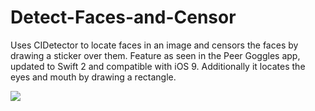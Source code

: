 # Detect-Faces-and-Censor
Uses CIDetector to locate faces in an image and censors the faces by drawing a sticker over them. Feature as seen in the Peer Goggles app, updated to Swift 2 and compatible with iOS 9. Additionally it locates the eyes and mouth by drawing a rectangle.

![](http://i.giphy.com/xThuW0R0KgWiE4HYje.gif)
